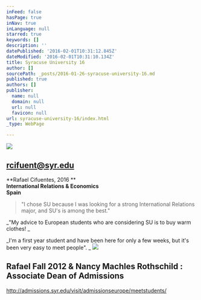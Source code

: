 ```yaml
---
inFeed: false
hasPage: true
inNav: true
inLanguage: null
starred: true
keywords: []
description: ''
datePublished: '2016-02-01T10:31:12.845Z'
dateModified: '2016-02-01T10:31:10.134Z'
title: Syracuse University 16
author: []
sourcePath: _posts/2016-01-26-syracuse-university-16.md
published: true
authors: []
publisher:
  name: null
  domain: null
  url: null
  favicon: null
url: syracuse-university-16/index.html
_type: WebPage

---
```

![](https://s3-us-west-2.amazonaws.com/the-grid-img/p/6c8a753423f10ef9f8a16d3e85b7043ce537e9db.png)

## rcifuent@syr.edu

**Rafael Cifuentes, 2016 **  
**International Relations & Economics**  
**Spain**

> "I chose SU because I was looking for a strong International Relations major, and SU's is among the best." 

_"My advice to European students who are considering SU is to buy warm clothes! _

_I'm a first year student and have been here for only a few weeks, but it's been very easy to meet people". _
![](https://the-grid-user-content.s3-us-west-2.amazonaws.com/e380824f-5a57-4b41-b0dd-6132121a67ae.jpg)

## Rafael Fall 2012 & Nancy Machles Rothschild : Associate Dean of Admissions

http://admissions.syr.edu/visit/admissionseurope/meetstudents/